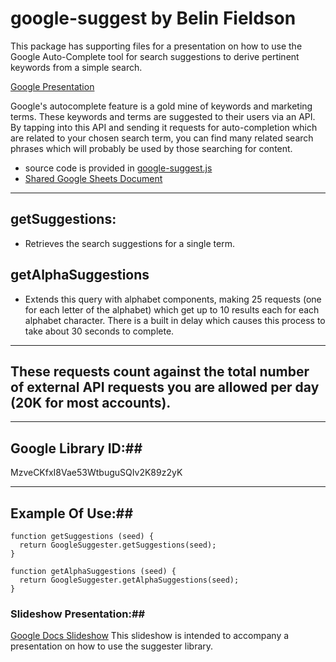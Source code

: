 # google-suggest by Belin Fieldson #

This package has supporting files for a presentation on how to use the Google Auto-Complete tool for search
suggestions to derive pertinent keywords from a simple search.

[Google Presentation](https://docs.google.com/presentation/d/1OSn2GjVNQ4mhq_12UY8iei_pLDZURFsQEXTUs3UeGTE/edit?usp=sharing)

Google's autocomplete feature is a gold mine of keywords and marketing terms. These keywords and terms are suggested to their users via an API. By tapping into this API and sending it requests for auto-completion which are related to your chosen search term, you can find many related search phrases which will probably be used by those searching for content.

* source code is provided in [google-suggest.js](https://github.com/thebelin/google-suggest/blob/master/google-suggest.js)
* [Shared Google Sheets Document](https://docs.google.com/spreadsheets/d/14xiD03amnLik5iSpRva3_oX-gdqswR80F4mOqyx4goM/edit?usp=sharing)

____

## getSuggestions: ##
* Retrieves the search suggestions for a single term.

## getAlphaSuggestions ##
* Extends this query with alphabet components, making 25 requests (one for each letter of the alphabet) which get up to 10 results each for each alphabet character. There is a built in delay which causes this process to take about 30 seconds to complete.

____

## These requests count against the total number of external API requests you are allowed per day (20K for most accounts). ##
____

## Google Library ID:##
MzveCKfxI8Vae53WtbuguSQIv2K89z2yK
____

## Example Of Use:##
````
function getSuggestions (seed) {
  return GoogleSuggester.getSuggestions(seed);
}

function getAlphaSuggestions (seed) {
  return GoogleSuggester.getAlphaSuggestions(seed);
}
````

### Slideshow Presentation:##
[Google Docs Slideshow](https://goo.gl/2zxCRX) This slideshow is intended to accompany a presentation
on how to use the suggester library.
